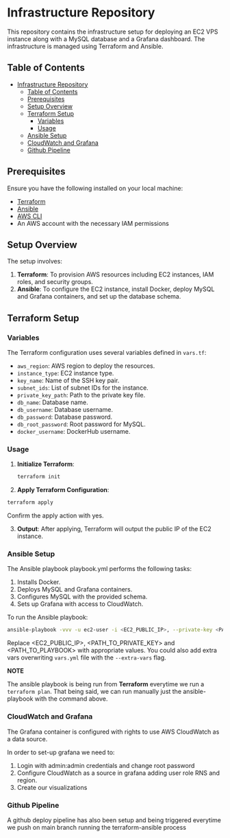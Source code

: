 # Infrastructure Repository

This repository contains the infrastructure setup for deploying an EC2 VPS instance along with a MySQL database and a Grafana dashboard. The infrastructure is managed using Terraform and Ansible.

## Table of Contents

- [Infrastructure Repository](#infrastructure-repository)
  - [Table of Contents](#table-of-contents)
  - [Prerequisites](#prerequisites)
  - [Setup Overview](#setup-overview)
  - [Terraform Setup](#terraform-setup)
    - [Variables](#variables)
    - [Usage](#usage)
  - [Ansible Setup](#ansible-setup)
  - [CloudWatch and Grafana](#cloudwatch-and-grafana)
  - [Github Pipeline](#github-pipeline) 

## Prerequisites

Ensure you have the following installed on your local machine:

- [Terraform](https://www.terraform.io/downloads.html)
- [Ansible](https://docs.ansible.com/ansible/latest/installation_guide/intro_installation.html)
- [AWS CLI](https://aws.amazon.com/cli/)
- An AWS account with the necessary IAM permissions

## Setup Overview

The setup involves:

1. **Terraform**: To provision AWS resources including EC2 instances, IAM roles, and security groups.
2. **Ansible**: To configure the EC2 instance, install Docker, deploy MySQL and Grafana containers, and set up the database schema.

## Terraform Setup

### Variables

The Terraform configuration uses several variables defined in `vars.tf`:

- `aws_region`: AWS region to deploy the resources.
- `instance_type`: EC2 instance type.
- `key_name`: Name of the SSH key pair.
- `subnet_ids`: List of subnet IDs for the instance.
- `private_key_path`: Path to the private key file.
- `db_name`: Database name.
- `db_username`: Database username.
- `db_password`: Database password.
- `db_root_password`: Root password for MySQL.
- `docker_username`: DockerHub username.

### Usage

1. **Initialize Terraform**:
   ```sh
   terraform init
   ````
2. **Apply Terraform Configuration**:

```sh
terraform apply
```
Confirm the apply action with yes.

3. **Output**:
After applying, Terraform will output the public IP of the EC2 instance.

### Ansible Setup
The Ansible playbook playbook.yml performs the following tasks:

1. Installs Docker.
2. Deploys MySQL and Grafana containers.
3. Configures MySQL with the provided schema.
4. Sets up Grafana with access to CloudWatch.

To run the Ansible playbook:

```sh
ansible-playbook -vvv -u ec2-user -i <EC2_PUBLIC_IP>, --private-key <PATH_TO_PRIVATE_KEY> <PATH_TO_PLAYBOOK>"
```
Replace <EC2_PUBLIC_IP>, <PATH_TO_PRIVATE_KEY> and <PATH_TO_PLAYBOOK> with appropriate values.
You could also add extra vars overwriting `vars.yml` file with the `--extra-vars` flag.

**NOTE**

The ansible playbook is being run from **Terraform** everytime we run a `terraform plan`. That being said, we can run manually just the ansible-playbook with the command above.

### CloudWatch and Grafana
The Grafana container is configured with rights to use AWS CloudWatch as a data source. 

In order to set-up grafana we need to:

1. Login with admin:admin credentials and change root password
2. Configure CloudWatch as a source in grafana adding user role RNS and region.
3. Create our visualizations


### Github Pipeline

A github deploy pipeline has also been setup and being triggered everytime we push on main branch running the terraform-ansible process
